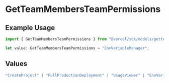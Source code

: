 # GetTeamMembersTeamPermissions

## Example Usage

```typescript
import { GetTeamMembersTeamPermissions } from "@vercel/sdk/models/getteammembersop.js";

let value: GetTeamMembersTeamPermissions = "EnvVariableManager";
```

## Values

```typescript
"CreateProject" | "FullProductionDeployment" | "UsageViewer" | "EnvVariableManager" | "EnvironmentManager" | "V0Builder" | "V0Chatter" | "V0Viewer"
```